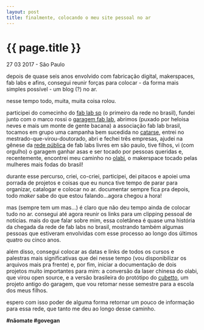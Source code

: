 ```yaml
---
layout: post
title: finalmente, colocando o meu site pessoal no ar
---
```


{{ page.title }}
================

<p class="meta">27 03 2017 - São Paulo</p>
 
depois de quase seis anos envolvido com fabricação digital, makerspaces, fab labs e afins, consegui reunir forças para colocar - da forma mais simples possível - um blog (?) no ar. 

nesse tempo todo, muita, muita coisa rolou.

participei do comecinho do [fab lab sp](http://digifab.fau.usp.br/) (o primeiro da rede no brasil), fundei junto com o marco rossi o [garagem fab lab](http://www.garagemfablab.com.br), abrimos (puxado por heloisa neves e mais um monte de gente bacana) a associação fab lab brasil, tocamos em grupo uma campanha bem sucedida no [catarse](www.catarse.me/garagemfablab), entrei no mestrado-que-virou-doutorado, abri e fechei três empresas, ajudei na gênese da [rede pública](www.fabablivresp.art.br) de fab labs livres em são paulo, tive filhos, vi (com orgulho) o garagem ganhar asas e ser tocado por pessoas queridas e, recentemente, encontrei meu caminho no [olabi](http://olabi.co), o makerspace tocado pelas mulheres mais fodas do brasil!

durante esse percurso, criei, co-criei, participei, dei pitacos e apoiei uma porrada de projetos e coisas que eu nunca tive tempo de parar para organizar, catalogar e colocar no ar. documentar sempre fica pra depois, todo _maker_ sabe do que estou falando...agora chegou a hora!

mas (sempre tem um mas...) é claro que não deu tempo ainda de colocar tudo no ar. consegui até agora reunir os links para um clipping pessoal de notícias. mais do que falar sobre mim, essa coletânea é quase uma história da chegada da rede de fab labs no brasil, mostrando também algumas pessoas que estiveram envolvidas com esse processo ao longo dos últimos quatro ou cinco anos.

além disso, consegui colocar as datas e links de todos os cursos e palestras mais significativas que dei nesse tempo (vou disponibilizar os arquivos mais pra frente) e, por fim, iniciar a documentação de dois projetos muito importantes para mim: a conversão da laser chinesa do olabi, que virou open source, e a versão brasileira do protótipo do [cubetto](https://github.com/primo-io), um projeto antigo do garagem, que vou retomar nesse semestre para a escola dos meus filhos.

espero com isso poder de alguma forma retornar um pouco de informação para essa rede, que tanto me deu ao longo desse caminho.

**#nãomate #govegan**
